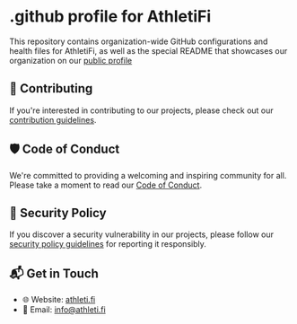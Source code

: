 # .github profile for AthletiFi

This repository contains organization-wide GitHub configurations and health files for AthletiFi, as well as the special README that showcases our organization on our [public profile](https://github.com/AthletiFi)

## 🤝 Contributing

If you're interested in contributing to our projects, please check out our [contribution guidelines](./CONTRIBUTING.md).

## 🛡️ Code of Conduct

We're committed to providing a welcoming and inspiring community for all. Please take a moment to read our [Code of Conduct](./CODE_OF_CONDUCT.md).

## 🚨 Security Policy

If you discover a security vulnerability in our projects, please follow our [security policy guidelines](./SECURITY.md) for reporting it responsibly.

## 📬 Get in Touch

- 🌐 Website: [athleti.fi](https://athleti.fi)
- 📧 Email: [info@athleti.fi](mailto:info@athletifi.com)
